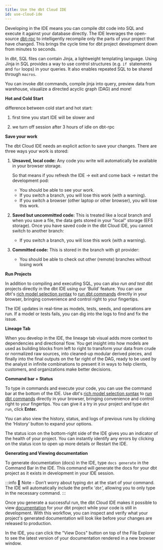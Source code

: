 ```yaml
---
title: Use the dbt Cloud IDE
id: use-cloud-ide
---
```


Developing in the IDE means you can compile dbt code into SQL and execute it against your database directly. The IDE leverages the open-source [dbt-rpc](reference/commands/rpc) to intelligently recompile only the parts of your project that have changed. This brings the cycle time for dbt project development down from minutes to seconds.

In dbt, SQL files can contain Jinja, a lightweight templating language. Using Jinja in SQL provides a way to use control structures (e.g. `if`
 statements and `for` loops) in your queries. It also enables repeated SQL to be shared through `macros`.

You can invoke dbt commands, compile jinja into query, preview data from warehouse, visualize a directed acyclic graph (DAG) and more!

**Hot and Cold Start**

difference between cold start and hot start: 

1) first time you start IDE will be slower and 

2) we turn off session after 3 hours of idle on dbt-rpc

**Save your work**

The dbt Cloud IDE needs an explicit action to save your changes. There are three ways your work is stored:

1. **Unsaved, local code:** Any code you write will automatically be available in your browser storage. 
    
    So that means if you refresh the IDE → exit and come back → restart the development pod:
    - You should be able to see your work.
    - If you switch a branch, you will lose this work (with a warning).
    - If you switch a browser (other laptop or other browser), you will lose this work.
    
2. **Saved but uncommitted code:** This is treated like a local branch and when you save a file, the data gets stored in your "local" storage (EFS storage). Once you have saved code in the dbt Cloud IDE, you cannot switch to another branch:
    - If you switch a branch, you will lose this work (with a warning).
   
3. **Committed code:** This is stored in the branch with git provider:
    - You should be able to check out other (remote) branches without losing work

**Run Projects**

In addition to compiling and executing SQL, you can also *run* *and test* dbt projects directly in the dbt IDE using our ‘Build’ feature. You can use dbt's [rich model selection syntax](reference/node-selection/syntax) to [run dbt commands](reference/dbt-commands) directly in your browser, bringing convenience and control right to your fingertips. 

The IDE updates in real-time as models, tests, seeds, and operations are run. If a model or tests fails, you can dig into the logs to find and fix the issue.

<p align=“center”>
<Lightbox src=“/img/docs/dbt-cloud/cloud-ide/build.png” title="Building in the dbt Cloud IDE"/>
</p>

**Lineage Tab**

When you develop in the IDE, the lineage tab visual adds more context to dependencies and directional flow. You get insight into how models are used as building blocks from left to right to transform your data from crude or normalized raw sources, into cleaned-up modular derived pieces, and finally into the final outputs on the far right of the DAG, ready to be used by the analyst in infinite combinations to present it in ways to help clients, customers, and organizations make better decisions.

<p align=“center”>
<Lightbox src=“/img/docs/dbt-cloud/cloud-ide/lineage.png” title="Lineage in the dbt Cloud IDE"/>
</p>

**Command bar + Status** 

To type in commands and execute your code, you can use the command bar at the bottom of the IDE. Use dbt's [rich model selection syntax](reference/node-selection/syntax) to [run dbt commands](reference/dbt-commands) directly in your browser, bringing convenience and control right to your fingertips.  You can give it a try in your project and type `dbt run`, click **Enter.**

You can also view the history, status, and logs of previous runs by clicking the ‘History’ button to expand your options.

The status icon on the bottom-right side of the IDE gives you an indicator of the health of your project. You can instantly identify any errors by clicking on the status icon to open up more details or Restart the IDE.

**Generating and Viewing documentation** 

To generate documentation (docs) in the IDE, type `docs generate` in the Command Bar in the IDE. This command will generate the docs for your dbt project as it exists in development in your IDE session. 

:::info 📌 Note -  Don’t worry about typing `dbt` at the start of your command. The IDE will automatically include the prefix ‘`dbt`’, allowing you to only type in the necessary command.
:::

Once you generate a successful run,  the dbt Cloud IDE makes it possible to view [documentation](docs/building-a-dbt-project/documentation) for your dbt project while your code is still in development. With this workflow, you can inspect and verify what your project's generated documentation will look like before your changes are released to production.

In the IDE, you can click the "View Docs" button on top of the File Explorer to see the latest version of your documentation rendered in a new browser window.

<p align=“center”>
<Lightbox src=“/img/docs/dbt-cloud/cloud-ide/view-docs.png” title="View Documentation in the dbt Cloud IDE"/>
</p>

